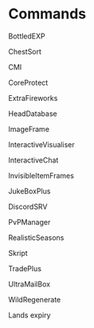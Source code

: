 # Commands

BottledEXP

ChestSort

CMI

CoreProtect

ExtraFireworks

HeadDatabase

ImageFrame

InteractiveVisualiser

InteractiveChat

InvisibleItemFrames

JukeBoxPlus

DiscordSRV

PvPManager

RealisticSeasons

Skript

TradePlus

UltraMailBox





WildRegenerate

Lands expiry







